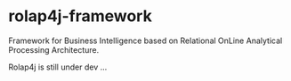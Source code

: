 # rolap4j-framework
Framework for Business Intelligence based on Relational OnLine Analytical Processing Architecture.

Rolap4j is still under dev ...
